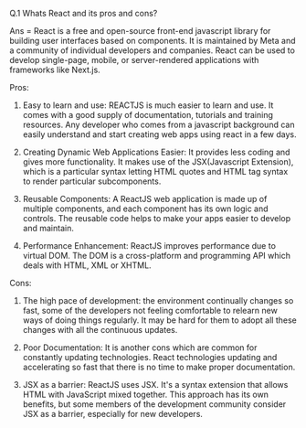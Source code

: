 Q.1  Whats React and its pros and cons?

Ans = React is a free and open-source front-end javascript library for building user interfaces based on components. It is maintained
by Meta and a community of individual developers and companies. React can be used to develop single-page, mobile, or server-rendered 
applications with frameworks like Next.js.

Pros:
1. Easy to learn and use: REACTJS is much easier to learn and use. It comes with a good supply of documentation, tutorials and training
   resources. Any developer who comes from a javascript background can easily understand and start creating web apps using react in a few days.
2. Creating Dynamic Web Applications Easier: It provides less coding and gives more functionality. It makes use of the JSX(Javascript
Extension), which is a particular syntax letting HTML quotes and HTML tag syntax to render particular subcomponents.

3. Reusable Components: A ReactJS web application is made up of multiple components, and each component has its own logic and controls.
   The reusable code helps to make your apps easier to develop and maintain.
   
5.  Performance Enhancement: ReactJS improves performance due to virtual DOM. The DOM is a cross-platform and programming API which deals with HTML, XML or XHTML.   

Cons:
1. The high pace of development: the environment continually changes so fast, some of the developers not feeling comfortable to relearn new ways of doing things regularly. It may be hard for them to adopt all these changes with all the continuous updates.

2.  Poor Documentation: It is another cons which are common for constantly updating technologies. React technologies updating and accelerating so fast that there is no time to make proper documentation.

3.   JSX as a barrier: ReactJS uses JSX. It's a syntax extension that allows HTML with JavaScript mixed together. This approach has its own benefits, but some members of the development community consider JSX as a barrier, especially for new developers.
   
